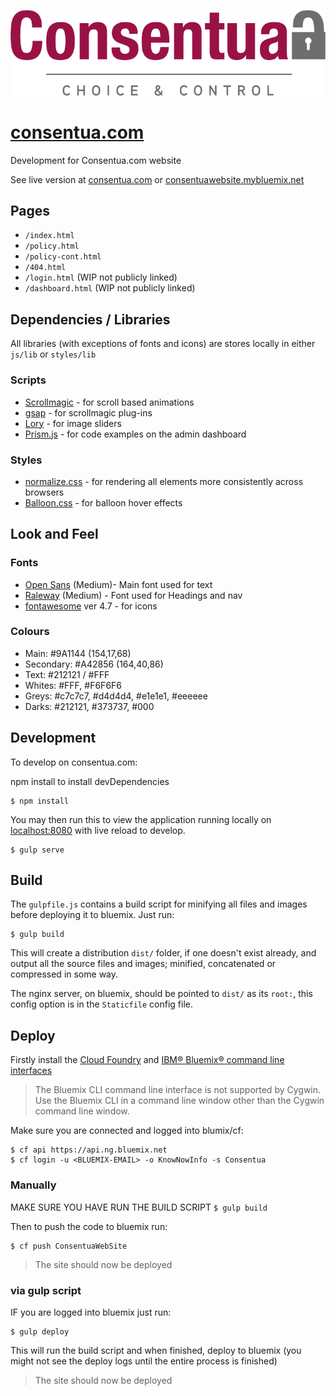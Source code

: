 ![](imgs/logo/consentua-logo-colour.png)
# [consentua.com](http://consentua.com/)
Development for Consentua.com website

See live version at [consentua.com](http://consentua.com/) or [consentuawebsite.mybluemix.net](https://consentuawebsite.mybluemix.net/)

## Pages

* `/index.html`
* `/policy.html`
* `/policy-cont.html`
* `/404.html`
* `/login.html` (WIP not publicly linked)
* `/dashboard.html` (WIP not publicly linked)

## Dependencies / Libraries

All libraries (with exceptions of fonts and icons) are stores locally in either `js/lib` or `styles/lib`


### Scripts
* [Scrollmagic](http://scrollmagic.io/) - for scroll based animations
* [gsap](https://greensock.com/gsap) - for scrollmagic plug-ins
* [Lory](http://meandmax.github.io/lory/) - for image sliders
* [Prism.js](http://prismjs.com/) - for code examples on the admin dashboard

### Styles
* [normalize.css](https://necolas.github.io/normalize.css/) - for rendering all elements more consistently across browsers
* [Balloon.css](https://kazzkiq.github.io/balloon.css/) - for balloon hover effects

## Look and Feel

### Fonts

* [Open Sans](https://fonts.google.com/selection?selection.family=Open+Sans|Raleway) (Medium)- Main font used for text
* [Raleway](https://fonts.google.com/selection?selection.family=Open+Sans|Raleway) (Medium) - Font used for Headings and nav
* [fontawesome](http://fontawesome.io/) ver 4.7 - for icons

### Colours

* Main: #9A1144 (154,17,68)
* Secondary: #A42856 (164,40,86)
* Text: #212121 / #FFF
* Whites: #FFF, #F6F6F6
* Greys: #c7c7c7, #d4d4d4, #e1e1e1, #eeeeee
* Darks: #212121, #373737, #000

## Development

To develop on consentua.com:

npm install to install devDependencies

```
$ npm install
```


You may then run this to view the application running locally on [localhost:8080](http://localhost:8080/)  with live reload to develop.

```
$ gulp serve
```


## Build

The `gulpfile.js` contains a build script for minifying all files and images before deploying it to bluemix.
Just run: 
```
$ gulp build
```

This will create a distribution `dist/` folder, if one doesn't exist already, and output all the source files and images; minified, concatenated or compressed in some way. 

The nginx server, on bluemix, should be pointed to `dist/` as its `root:`, this config option is in the `Staticfile` config file.

## Deploy

Firstly install the [Cloud Foundry](https://github.com/cloudfoundry/cli/releases) and [IBM® Bluemix® command line interfaces](http://clis.ng.bluemix.net/ui/home.html)

>The Bluemix CLI command line interface is not supported by Cygwin. Use the Bluemix CLI in a command line window other than the Cygwin command line window.

Make sure you are connected and logged into blumix/cf:
```
$ cf api https://api.ng.bluemix.net
$ cf login -u <BLUEMIX-EMAIL> -o KnowNowInfo -s Consentua
```

### Manually

MAKE SURE YOU HAVE RUN THE BUILD SCRIPT `$ gulp build`

Then to push the code to bluemix run:
```
$ cf push ConsentuaWebSite
```


>The site should now be deployed 

### via gulp script

IF you are logged into bluemix just run:

```
$ gulp deploy
```

This will run the build script and when finished, deploy to bluemix (you might not see the deploy logs until the entire process is finished)

>The site should now be deployed 
